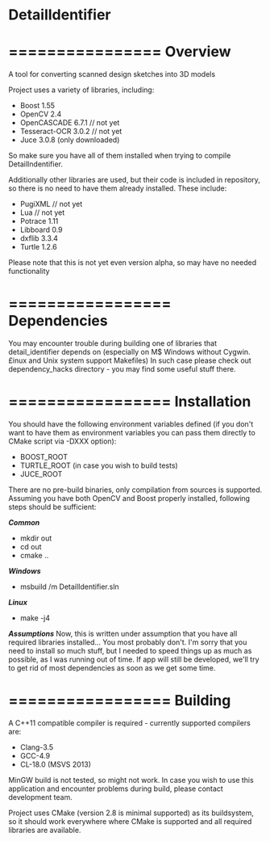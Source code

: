 DetailIdentifier
================
================
**Overview**
================

A tool for converting scanned design sketches into 3D models

Project uses a variety of libraries, including:
 * Boost 1.55
 * OpenCV 2.4
 * OpenCASCADE 6.7.1 // not yet
 * Tesseract-OCR 3.0.2 // not yet
 * Juce 3.0.8 (only downloaded)

So make sure you have all of them installed when trying to compile DetailIndentifier.

Additionally other libraries are used, but their code is included in repository, so there is no need to have them already installed. These include:
 * PugiXML // not yet
 * Lua // not yet
 * Potrace 1.11
 * Libboard 0.9
 * dxflib 3.3.4
 * Turtle 1.2.6

Please note that this is not yet even version alpha, so may have no needed functionality

=================
**Dependencies**
=================

You may encounter trouble during building one of libraries that detail_identifier depends on (especially on M$ Windows without Cygwin. £inux and Unix system support Makefiles)
In such case please check out dependency_hacks directory - you may find some useful stuff there.

=================
**Installation**
=================

You should have the following environment variables defined (if you don't want to have them as environment variables 
you can pass them directly to CMake script via -DXXX option):
 * BOOST_ROOT
 * TURTLE_ROOT (in case you wish to build tests)
 * JUCE_ROOT

There are no pre-build binaries, only compilation from sources is supported. Assuming you have both OpenCV and Boost properly installed,
following steps should be sufficient:

***Common***

 * mkdir out
 * cd out
 * cmake ..
 
***Windows***
 * msbuild /m DetailIdentifier.sln

***Linux***
 * make -j4
 
***Assumptions***
Now, this is written under assumption that you have all required libraries installed...
You most probably don't. I'm sorry that you need to install so much stuff, but I needed to speed things up 
as much as possible, as I was running out of time. If app will still be developed, we'll try to get rid of most dependencies
as soon as we get some time.

=================
**Building**
=================

A C++11 compatible compiler is required - currently supported compilers are:
 * Clang-3.5
 * GCC-4.9
 * CL-18.0 (MSVS 2013)

MinGW build is not tested, so might not work.
In case you wish to use this application and encounter problems during build, please contact development team.

Project uses CMake (version 2.8 is minimal supported) as its buildsystem, so it should work everywhere where CMake is supported and all required libraries are available.
